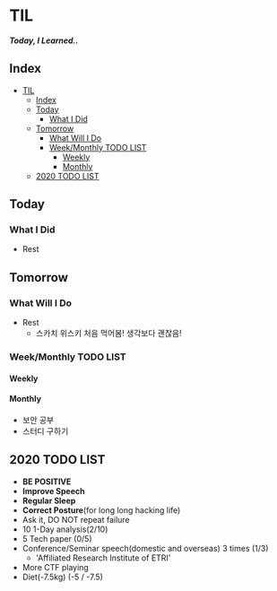 # TIL
***Today, I Learned..***

## Index

<!-- @import "[TOC]" {cmd="toc" depthFrom=1 depthTo=6 orderedList=false} -->
<!-- code_chunk_output -->

- [TIL](#til)
  - [Index](#index)
  - [Today](#today)
    - [What I Did](#what-i-did)
  - [Tomorrow](#tomorrow)
    - [What Will I Do](#what-will-i-do)
    - [Week/Monthly TODO LIST](#weekmonthly-todo-list)
      - [Weekly](#weekly)
      - [Monthly](#monthly)
  - [2020 TODO LIST](#2020-todo-list)

<!-- /code_chunk_output -->


## Today
### What I Did
- Rest

## Tomorrow
### What Will I Do
- Rest
  - 스카치 위스키 처음 먹어봄! 생각보다 괜찮음!

### Week/Monthly TODO LIST
#### Weekly

#### Monthly
- 보안 공부
- 스터디 구하기

## 2020 TODO LIST
- **BE POSITIVE**
- **Improve Speech**
- **Regular Sleep**
- **Correct Posture**(for long long hacking life)
- Ask it, DO NOT repeat failure
- 10 1-Day analysis(2/10)
- 5 Tech paper (0/5)
- Conference/Seminar speech(domestic and overseas) 3 times (1/3)
  - 'Affiliated Research Institute of ETRI'
- More CTF playing
- Diet(-7.5kg) (-5 / -7.5)
